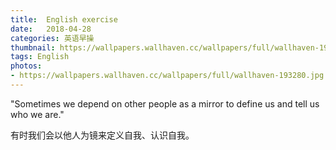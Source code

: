 ```yaml
---
title:  English exercise
date:   2018-04-28
categories: 英语早操
thumbnail: https://wallpapers.wallhaven.cc/wallpapers/full/wallhaven-193280.jpg
tags: English
photos:
- https://wallpapers.wallhaven.cc/wallpapers/full/wallhaven-193280.jpg
---
```


"Sometimes we depend on other people as a mirror to define us and tell us who we are."
<p>有时我们会以他人为镜来定义自我、认识自我。</p>
